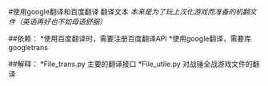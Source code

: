 #使用google翻译和百度翻译 翻译文本
*本来是为了玩上汉化游戏而准备的机翻文件（英语再好也不如母语舒服）*

##依赖：
*使用百度翻译时，需要注册百度翻译API 
*使用google翻译，需要库googletrans

##解释：
*File_trans.py 主要的翻译接口
*File_utile.py 对战锤全战游戏文件的翻译